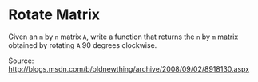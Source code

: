 Rotate Matrix
==================

Given an `m` by `n` matrix `A`, write a function that returns the `n` by `m` matrix obtained by rotating `A` 90 degrees clockwise.

Source: http://blogs.msdn.com/b/oldnewthing/archive/2008/09/02/8918130.aspx